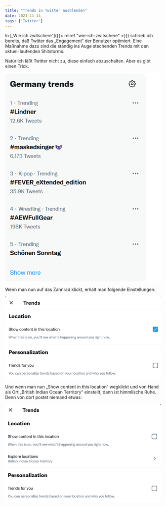 ```yaml
---
title: "Trends in Twitter ausblenden"
date: 2021-11-14
tags: ['Twitter']
---
```

In [„Wie ich zwitschere“]({{< relref "wie-ich-zwitschere" >}}) schrieb ich bereits, daß Twitter das „Engagement“ der Benutzer optimiert. Eine Maßnahme dazu sind die ständig ins Auge stechenden Trends mit den aktuell laufenden Shitstorms.

Natürlich läßt Twitter nicht zu, diese einfach abzuschalten. Aber es gibt einen Trick.

![Twitter-Trends](twitter_trends.png )

Wenn man nun auf das Zahnrad klickt, erhält man folgende Einstellungen:

![Twitter-Trends](twitter_trends2.png)

Und wenn man nun „Show content in this location“ wegklickt und von Hand als Ort „British Indian Ocean Territory“ einstellt, dann ist himmlische Ruhe. Denn von dort postet niemand etwas:

![Twitter-Trends](twitter_trends3.png)